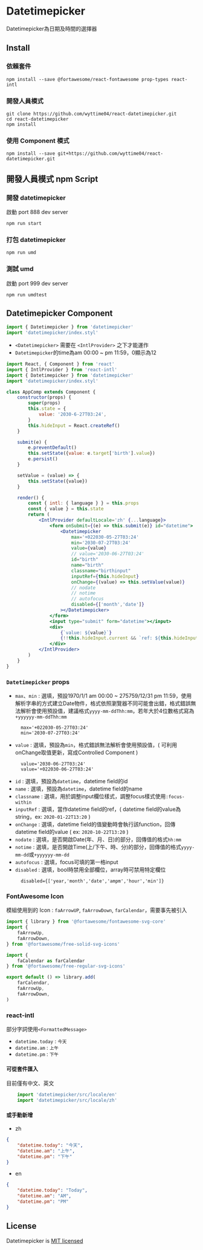 # Datetimepicker

Datetimepicker為日期及時間的選擇器

## Install
### 依賴套件
```
npm install --save @fortawesome/react-fontawesome prop-types react-intl
```

### 開發人員模式
```
git clone https://github.com/wyttime04/react-datetimepicker.git
cd react-datetimepicker
npm install
```

### 使用 Component 模式
```
npm install --save git+https://github.com/wyttime04/react-datetimepicker.git
```

## 開發人員模式 npm Script

### 開發 datetimepicker
啟動 port 888 dev server
```
npm run start
```

### 打包 datetimepicker
```
npm run umd
```

### 測試 umd
啟動 port 999 dev server
```
npm run umdtest
```

## Datetimepicker Component

```jsx
import { Datetimepicker } from 'datetimepicker'
import 'datetimepicker/index.styl'
```

* `<Datetimepicker>` 需要在 `<IntlProvider>` 之下才能運作
* `Datetimepicker`的time為am 00:00 ~ pm 11:59，0顯示為12

```jsx
import React, { Component } from 'react'
import { IntlProvider } from 'react-intl'
import { Datetimepicker } from 'datetimepicker'
import 'datetimepicker/index.styl'

class AppComp extends Component {
    constructor(props) {
        super(props)
        this.state = {
            value: '2030-6-27T03:24',
        }
        this.hideInput = React.createRef()
    }

    submit(e) {
        e.preventDefault()
        this.setState({value: e.target['birth'].value})
        e.persist()
    }

    setValue = (value) => {
        this.setState({value})
    }

    render() {
        const { intl: { language } } = this.props
        const { value } = this.state
        return (
            <IntlProvider defaultLocale='zh' {...language}>
                <form onSubmit={(e) => this.submit(e)} id="datetime">
                    <Datetimepicker
                        max='+022030-05-27T03:24'
                        min='2030-07-27T03:24'
                        value={value}
                        // value='2030-06-27T03:24'
                        id="birth"
                        name="birth"
                        classname="birthinput"
                        inputRef={this.hideInput}
                        onChange={(value) => this.setValue(value)}
                        // nodate
                        // notime
                        // autofocus
                        disabled={['month','date']}
                    ></Datetimepicker>
                </form>
                <input type="submit" form="datetime"></input>
                <div>
                    {`value: ${value}`}
                    {!!this.hideInput.current && `ref: ${this.hideInput.current.value}`}
                </div>
            </IntlProvider>
        )
    }
}
```

### `Datetimepicker` props

* `max`、`min` : 選填，預設1970/1/1 am 00:00 ~ 275759/12/31 pm 11:59，使用解析字串的方式建立Date物件，格式依照瀏覽器不同可能會出錯，格式錯誤無法解析會使用預設值，建議格式`yyyy-mm-ddThh:mm`，若年大於4位數格式寫為`+yyyyyy-mm-ddThh:mm`
  ```
    max='+022030-05-27T03:24'
    min='2030-07-27T03:24'
  ```
* `value` : 選填，預設為`min`，格式錯誤無法解析會使用預設值，( 可利用onChange取值更新，寫成Controlled Component )
  ```
    value='2030-06-27T03:24'
    value='+022030-06-27T03:24'
  ```
* `id` : 選填，預設為`datetime`，datetime field的id
* `name` : 選填，預設為`datetime`，datetime field的name
* `classname` : 選填，用於調整input欄位樣式，調整focus樣式使用`:focus-within`
* `inputRef` : 選填，當作datetime field的ref，( datetime field的value為string，ex: `2020-01-22T13:20` )
* `onChange` : 選填，datetime field的值變動時會執行該function，回傳datetime field的value ( ex: `2020-10-22T13:20` )
* `nodate` : 選填，是否開啟Date(年、月、日)的部分，回傳值的格式`hh:mm`
* `notime` : 選填，是否開啟Time(上/下午、時、分)的部分，回傳值的格式`yyyy-mm-dd`或`+yyyyyy-mm-dd`
* `autofocus` : 選填，focus可填的第一格input
* `disabled` : 選填，bool時禁用全部欄位，array時可禁用特定欄位
  ```
    disabled={['year,'month','date','ampm','hour','min']}
  ```

### FontAwesome Icon
模組使用到的 Icon : `faArrowUP`, `faArrowDown`, `farCalendar`，需要事先被引入
```jsx
import { library } from '@fortawesome/fontawesome-svg-core'
import {
    faArrowUp,
    faArrowDown,
} from '@fortawesome/free-solid-svg-icons'

import {
    faCalendar as farCalendar
} from '@fortawesome/free-regular-svg-icons'

export default () => library.add(
    farCalendar,
    faArrowUp,
    faArrowDown,
)
```

### react-intl
部分字詞使用`<FormattedMessage>`
* `datetime.today` : `今天`
* `datetime.am` : `上午`
* `datetime.pm` : `下午`

#### 可從套件匯入
目前僅有中文、英文
```js
    import 'datetimepicker/src/locale/en'
    import 'datetimepicker/src/locale/zh'
```
#### 或手動新增
* zh

```json
{
    "datetime.today": "今天",
    "datetime.am": "上午",
    "datetime.pm": "下午"
}
```
* en

```json
{
    "datetime.today": "Today",
    "datetime.am": "AM",
    "datetime.pm": "PM"
}
```

## License
Datetimepicker is [MIT licensed](https://github.com/wyttime04/react-datetimepicker/blob/master/LICENSE.md)
